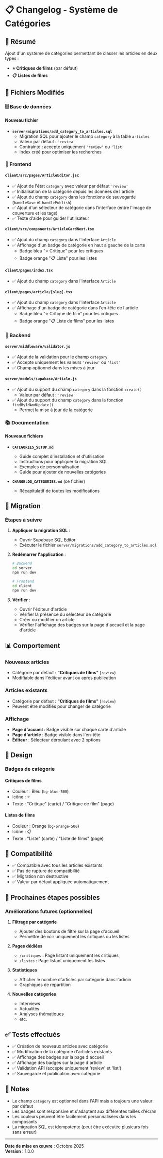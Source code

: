 # 📋 Changelog - Système de Catégories

## 🎯 Résumé

Ajout d'un système de catégories permettant de classer les articles en deux types :
- **⭐ Critiques de films** (par défaut)
- **📋 Listes de films**

## 📁 Fichiers Modifiés

### 🗄️ Base de données

#### Nouveau fichier
- **`server/migrations/add_category_to_articles.sql`**
  - Migration SQL pour ajouter le champ `category` à la table `articles`
  - Valeur par défaut : `'review'`
  - Contrainte : accepte uniquement `'review'` ou `'list'`
  - Index créé pour optimiser les recherches

### 🎨 Frontend

#### `client/src/pages/ArticleEditor.jsx`
- ✅ Ajout de l'état `category` avec valeur par défaut `'review'`
- ✅ Initialisation de la catégorie depuis les données de l'article
- ✅ Ajout du champ `category` dans les fonctions de sauvegarde (`handleSave` et `handlePublish`)
- ✅ Ajout d'un sélecteur de catégorie dans l'interface (entre l'image de couverture et les tags)
- ✅ Texte d'aide pour guider l'utilisateur

#### `client/src/components/ArticleCardNext.tsx`
- ✅ Ajout du champ `category` dans l'interface `Article`
- ✅ Affichage d'un badge de catégorie en haut à gauche de la carte
  - Badge bleu "⭐ Critique" pour les critiques
  - Badge orange "📋 Liste" pour les listes

#### `client/pages/index.tsx`
- ✅ Ajout du champ `category` dans l'interface `Article`

#### `client/pages/article/[slug].tsx`
- ✅ Ajout du champ `category` dans l'interface `Article`
- ✅ Affichage d'un badge de catégorie dans l'en-tête de l'article
  - Badge bleu "⭐ Critique de film" pour les critiques
  - Badge orange "📋 Liste de films" pour les listes

### 🔧 Backend

#### `server/middleware/validator.js`
- ✅ Ajout de la validation pour le champ `category`
- ✅ Accepte uniquement les valeurs `'review'` ou `'list'`
- ✅ Champ optionnel dans les mises à jour

#### `server/models/supabase/Article.js`
- ✅ Ajout du support du champ `category` dans la fonction `create()`
  - Valeur par défaut : `'review'`
- ✅ Ajout du support du champ `category` dans la fonction `findByIdAndUpdate()`
  - Permet la mise à jour de la catégorie

### 📚 Documentation

#### Nouveaux fichiers
- **`CATEGORIES_SETUP.md`**
  - Guide complet d'installation et d'utilisation
  - Instructions pour appliquer la migration SQL
  - Exemples de personnalisation
  - Guide pour ajouter de nouvelles catégories

- **`CHANGELOG_CATEGORIES.md`** (ce fichier)
  - Récapitulatif de toutes les modifications

## 🚀 Migration

### Étapes à suivre

1. **Appliquer la migration SQL** :
   - Ouvrir Supabase SQL Editor
   - Exécuter le fichier `server/migrations/add_category_to_articles.sql`

2. **Redémarrer l'application** :
   ```bash
   # Backend
   cd server
   npm run dev
   
   # Frontend
   cd client
   npm run dev
   ```

3. **Vérifier** :
   - Ouvrir l'éditeur d'article
   - Vérifier la présence du sélecteur de catégorie
   - Créer ou modifier un article
   - Vérifier l'affichage des badges sur la page d'accueil et la page d'article

## 📊 Comportement

### Nouveaux articles
- Catégorie par défaut : **"Critiques de films"** (`review`)
- Modifiable dans l'éditeur avant ou après publication

### Articles existants
- Catégorie par défaut : **"Critiques de films"** (`review`)
- Peuvent être modifiés pour changer de catégorie

### Affichage
- **Page d'accueil** : Badge visible sur chaque carte d'article
- **Page d'article** : Badge visible dans l'en-tête
- **Éditeur** : Sélecteur déroulant avec 2 options

## 🎨 Design

### Badges de catégorie

#### Critiques de films
- Couleur : Bleu (`bg-blue-500`)
- Icône : ⭐
- Texte : "Critique" (carte) / "Critique de film" (page)

#### Listes de films
- Couleur : Orange (`bg-orange-500`)
- Icône : 📋
- Texte : "Liste" (carte) / "Liste de films" (page)

## 🔄 Compatibilité

- ✅ Compatible avec tous les articles existants
- ✅ Pas de rupture de compatibilité
- ✅ Migration non destructive
- ✅ Valeur par défaut appliquée automatiquement

## 🎯 Prochaines étapes possibles

### Améliorations futures (optionnelles)

1. **Filtrage par catégorie**
   - Ajouter des boutons de filtre sur la page d'accueil
   - Permettre de voir uniquement les critiques ou les listes

2. **Pages dédiées**
   - `/critiques` : Page listant uniquement les critiques
   - `/listes` : Page listant uniquement les listes

3. **Statistiques**
   - Afficher le nombre d'articles par catégorie dans l'admin
   - Graphiques de répartition

4. **Nouvelles catégories**
   - Interviews
   - Actualités
   - Analyses thématiques
   - etc.

## ✅ Tests effectués

- ✅ Création de nouveaux articles avec catégorie
- ✅ Modification de la catégorie d'articles existants
- ✅ Affichage des badges sur la page d'accueil
- ✅ Affichage des badges sur la page d'article
- ✅ Validation API (accepte uniquement 'review' et 'list')
- ✅ Sauvegarde et publication avec catégorie

## 📝 Notes

- Le champ `category` est optionnel dans l'API mais a toujours une valeur par défaut
- Les badges sont responsive et s'adaptent aux différentes tailles d'écran
- Les couleurs peuvent être facilement personnalisées dans les composants
- La migration SQL est idempotente (peut être exécutée plusieurs fois sans erreur)

---

**Date de mise en œuvre** : Octobre 2025  
**Version** : 1.0.0
